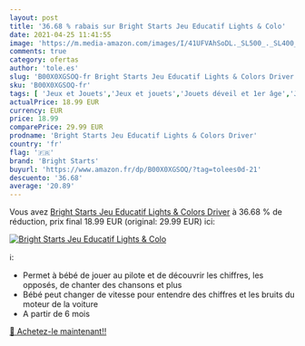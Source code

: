 ```yaml
---
layout: post
title: '36.68 % rabais sur Bright Starts Jeu Educatif Lights & Colo'
date: 2021-04-25 11:41:55
image: 'https://m.media-amazon.com/images/I/41UFVAhSoDL._SL500_._SL400_.jpg'
comments: true
category: ofertas
author: 'tole.es'
slug: 'B00X0XGSOQ-fr Bright Starts Jeu Educatif Lights & Colors Driver'
sku: 'B00X0XGSOQ-fr'
tags: [ 'Jeux et Jouets','Jeux et jouets','Jouets déveil et 1er âge','Jouets musicaux','bright starts', ]
actualPrice: 18.99 EUR
currency: EUR
price: 18.99
comparePrice: 29.99 EUR
prodname: 'Bright Starts Jeu Educatif Lights & Colors Driver'
country: 'fr'
flag: '🇫🇷'
brand: 'Bright Starts'
buyurl: 'https://www.amazon.fr/dp/B00X0XGSOQ/?tag=tolees0d-21'
descuento: '36.68'
average: '20.89'
---
```


Vous avez [Bright Starts Jeu Educatif Lights & Colors Driver](https://www.amazon.fr/dp/B00X0XGSOQ/?tag=tolees0d-21)  à  36.68 % de réduction, prix final  18.99 EUR (original: 29.99 EUR) ici:

[![Bright Starts Jeu Educatif Lights & Colo](https://m.media-amazon.com/images/I/41UFVAhSoDL._SL500_._SL400_.jpg)](https://www.amazon.fr/dp/B00X0XGSOQ/?tag=tolees0d-21)

ℹ️:

- Permet à bébé de jouer au pilote et de découvrir les chiffres, les opposés, de chanter des chansons et plus
- Bébé peut changer de vitesse pour entendre des chiffres et les bruits du moteur de la voiture
- A partir de 6 mois

[🛒 Achetez-le maintenant!!](https://www.amazon.fr/dp/B00X0XGSOQ/?tag=tolees0d-21)
